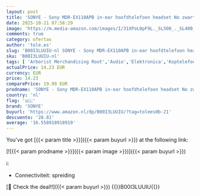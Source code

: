 ```yaml
---
layout: post
title: 'SONYE - Sony MDR-EX110APB in-ear hoofdtelefoon headset No zwart'
date: 2025-10-21 07:58:29
image: 'https://m.media-amazon.com/images/I/31XPoL0pF9L._SL500_._SL400_.jpg'
comments: true
category: ofertas
author: 'tole.es'
slug: 'B00I3LUUIU-nl SONYE - Sony MDR-EX110APB in-ear hoofdtelefoon headset No...'
sku: 'B00I3LUUIU-nl'
tags: [ 'Arborist Merchandising Root','Audio','Elektronica','Koptelefoons & oordopjes','Koptelefoons, oordopjes & accessoires','Oordopjes','Self Service','Special Features Stores','be0c145d-645e-47ab-b638-53e8112e3d67_0','be0c145d-645e-47ab-b638-53e8112e3d67_8201','sonye','🇳🇱', ]
actualPrice: 14.23 EUR
currency: EUR
price: 14.23
comparePrice: 19.99 EUR
prodname: 'SONYE - Sony MDR-EX110APB in-ear hoofdtelefoon headset No zwart'
country: 'nl'
flag: '🇳🇱'
brand: 'SONYE'
buyurl: 'https://www.amazon.nl/dp/B00I3LUUIU/?tag=tolees0b-21'
descuento: '28.81'
average: '16.558918918919'
---
```


You've got [{{< param title >}}]({{< param buyurl >}}) at the following link:

[![{{< param prodname >}}]({{< param image >}})]({{< param buyurl >}})

ℹ️:

- Connectiviteit: spreiding

[🛒 Check the deal!!]({{< param buyurl >}})
{{<world>}}B00I3LUUIU{{</world>}}
